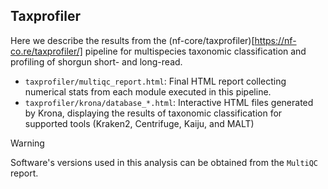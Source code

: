 ## Taxprofiler

Here we describe the results from the (nf-core/taxprofiler)[https://nf-co.re/taxprofiler/] pipeline for multispecies taxonomic classification and profiling of shorgun short- and long-read.

* `taxprofiler/multiqc_report.html​`: Final HTML report collecting numerical stats from each module executed in this pipeline.
* `taxprofiler/krona/database_*.html`: Interactive HTML files generated by Krona, displaying the results of taxonomic classification for supported tools (Kraken2, Centrifuge, Kaiju, and MALT)

> [!WARNING]
> Software's versions used in this analysis can be obtained from the  `MultiQC` report.

